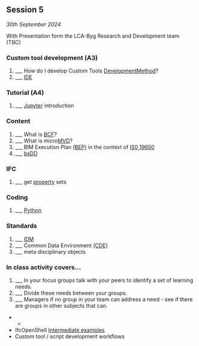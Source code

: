 ## Session 5 

*30th September 2024*

With Presentation form the LCA-Byg Research and Development team (TBC)

### Custom tool development (A3)
1. ___ How do I develop Custom Tools [DevelopmentMethod](/41934/Concepts/DevelopmentMethod)?
1. ___ [IDE](/41934/Concepts/IDE)

### Tutorial (A4)
1. ___ [Jupyter] introduction

### Content
1. ___ What is [BCF](/41934/Concepts/BCF)?
1. ___ What is micro[MVD](/41934/Concepts/MVD)?
1. ___ BIM Execution Plan [(BEP)](/41934/Concepts/BIMExecutionPlan) in the context of [IS0 19650](/41934/Concepts/ISO19650)
1. ___ [bsDD](/41934/Concepts/bsDD)



### IFC
1. ___ get [property](/41934/Concepts/Properties) sets

### Coding
1. ___ [Python](/41934/Concepts/Python)

### Standards
1. ___ [IDM](/41934/Concepts/IDM)
1. ___ Common Data Environment [(CDE)](/41934/Concepts/CDE)
1. ___ meta disciplinary objects

### In class activity covers...

1. ___ In your focus groups talk with your peers to identify a set of learning needs.
2. ___ Divide these needs between your groups.
3. ___ Managers if no group in your team can address a need - see if there are groups in other subjects that can.

* * 
* IfcOpenShell [Intermediate examples](/41934/Examples/IfcOpenShell/Intermediate)
* Custom tool / script development workflows

[Jupyter]: /41934/Concepts/Jupyter

